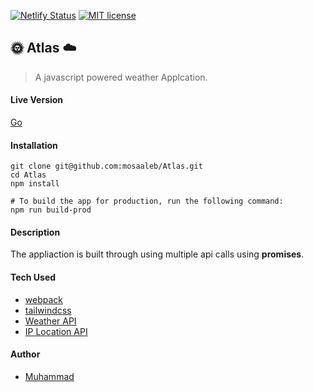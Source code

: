[![Netlify Status](https://api.netlify.com/api/v1/badges/c06fdb32-fbe8-4df7-adcc-fae35a55ecdc/deploy-status)](https://app.netlify.com/sites/xenodochial-carson-49ee2c/deploys)
[![MIT license](https://img.shields.io/badge/License-MIT-blue.svg)](https://lbesson.mit-license.org/)

## :sun_with_face: Atlas :cloud:

> A javascript powered weather Applcation.

#### Live Version
[Go](https://xenodochial-carson-49ee2c.netlify.com/)

#### Installation
```
git clone git@github.com:mosaaleb/Atlas.git
cd Atlas
npm install

# To build the app for production, run the following command:
npm run build-prod
```

#### Description
The appliaction is built through using multiple api calls using **promises**.

#### Tech Used
- [webpack](https://webpack.js.org/)
- [tailwindcss](https://tailwindcss.com/)
- [Weather API](https://openweathermap.org/api)
- [IP Location API](https://geoipify.whoisxmlapi.com/api)

#### Author
- [Muhammad](https://github.com/mosaaleb)
